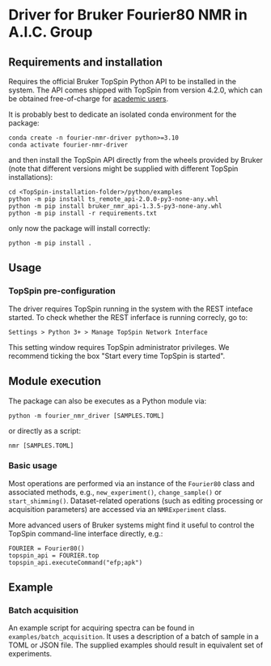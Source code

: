 # Driver for Bruker Fourier80 NMR in A.I.C. Group

## Requirements and installation

Requires the official Bruker TopSpin Python API to be installed in the system.
The API comes shipped with TopSpin from version 4.2.0, which can be obtained
free-of-charge for [academic users](https://www.bruker.com/en/products-and-solutions/mr/nmr-software/topspin.html).

It is probably best to dedicate an isolated conda environment for the package:

```
conda create -n fourier-nmr-driver python>=3.10
conda activate fourier-nmr-driver
```

and then install the TopSpin API directly from the wheels provided by Bruker (note that different versions might be supplied with different TopSpin installations):

```
cd <TopSpin-installation-folder>/python/examples
python -m pip install ts_remote_api-2.0.0-py3-none-any.whl
python -m pip install bruker_nmr_api-1.3.5-py3-none-any.whl
python -m pip install -r requirements.txt
```

only now the package will install correctly:

```
python -m pip install .
```

## Usage

### TopSpin pre-configuration

The driver requires TopSpin running in the system with the REST inteface started.
To check whether the REST inferface is running correcly, go to:

```Settings > Python 3+ > Manage TopSpin Network Interface```

This setting window requires TopSpin administrator privileges. We recommend
ticking the box "Start every time TopSpin is started".

## Module execution

The package can also be executes as a Python module via:
```
python -m fourier_nmr_driver [SAMPLES.TOML]
```
or directly as a script:
```
nmr [SAMPLES.TOML]
```

### Basic usage

Most operations are performed via an instance of the `Fourier80` class and
associated methods, e.g., `new_experiment()`, `change_sample()` or `start_shimming()`.
Dataset-related operations (such as editing processing or acquisition parameters)
are accessed via an `NMRExperiment` class.

More advanced users of Bruker systems might find it useful to control the TopSpin command-line interface directly, e.g.:

```
FOURIER = Fourier80()
topspin_api = FOURIER.top
topspin_api.executeCommand("efp;apk")
```

## Example

### Batch acquisition

An example script for acquiring spectra can be found in `examples/batch_acquisition`.
It uses a description of a batch of sample in a TOML or JSON file.
The supplied examples should result in equivalent set of experiments.
